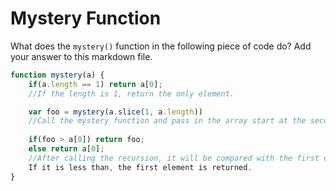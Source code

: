 # Mystery Function

What does the `mystery()` function in the following piece of code do? Add your
answer to this markdown file.

```javascript
function mystery(a) {
    if(a.length == 1) return a[0];
    //If the length is 1, return the only element.

    var foo = mystery(a.slice(1, a.length))
    //Call the mystery function and pass in the array start at the second element in sequence,         and     calculate the maximum value after recursion and store it in foo.
    
    if(foo > a[0]) return foo;
    else return a[0];
    //After calling the recursion, it will be compared with the first element in the array. If it     is greater than the first element, foo is returned.
    If it is less than, the first element is returned.
}
```
